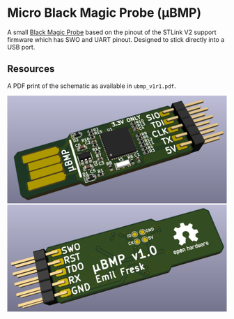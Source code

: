 # Micro Black Magic Probe (µBMP)

A small [Black Magic Probe](https://github.com/blacksphere/blackmagic) based on the pinout of the STLink V2 support firmware which has SWO and UART pinout. Designed to stick directly into a USB port.

## Resources

A PDF print of the schematic as available in `ubmp_v1r1.pdf`.

![alt text](ubmp_v1r1_top.png "Top")
![alt text](ubmp_v1r1_bottom.png "Bottom")

